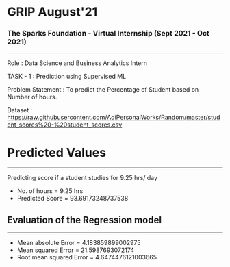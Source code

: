 # GRIP August'21
### The Sparks Foundation - Virtual Internship (Sept 2021 - Oct 2021)
---
Role : Data Science and Business Analytics Intern

TASK - 1 : Prediction using Supervised ML

Problem Statement : To predict the Percentage of Student based on Number of hours.    

Dataset : https://raw.githubusercontent.com/AdiPersonalWorks/Random/master/student_scores%20-%20student_scores.csv

# Predicted Values 
---
Predicting score if a student studies for 9.25 hrs/ day
- No. of hours = 9.25 hrs
- Predicted Score = 93.69173248737538

## Evaluation of the Regression model
---
- Mean absolute Error = 4.183859899002975
- Mean squared Error = 21.5987693072174
- Root mean squared Error = 4.6474476121003665
